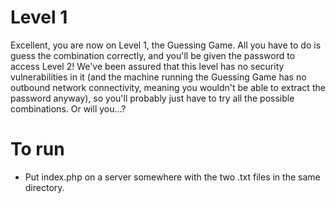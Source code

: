 # Level 1

Excellent, you are now on Level 1, the Guessing Game. All you
have to do is guess the combination correctly, and you'll be given
the password to access Level 2! We've been assured that this level
has no security vulnerabilities in it (and the machine running the
Guessing Game has no outbound network connectivity, meaning you
wouldn't be able to extract the password anyway), so you'll probably
just have to try all the possible combinations. Or will you...?

# To run

- Put index.php on a server somewhere with the two .txt files in the
  same directory.
